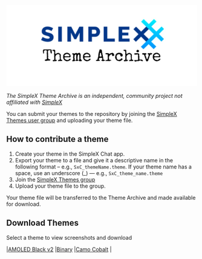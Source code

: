 <img src="./resources/SxC_themeBanner.jpg">

_The SimpleX Theme Archive is an independent, community project not affiliated with [SimpleX](https://simplex.chat)_

You can submit your themes to the repository by joining the [SimpleX Themes user group](https://simplex.chat/contact#/?v=1-4&smp=smp%3A%2F%2Fhpq7_4gGJiilmz5Rf-CswuU5kZGkm_zOIooSw6yALRg%3D%40smp5.simplex.im%2F04eqwRF_Vc9Oro_F2Qdvkfr0q6UnUUno%23%2F%3Fv%3D1-2%26dh%3DMCowBQYDK2VuAyEAdPWniExJ8QNQcs1nxfkJkUnDZvkZb-XqUHHmnKPVwRY%253D%26srv%3Djjbyvoemxysm7qxap7m5d5m35jzv5qq6gnlv7s4rsn7tdwwmuqciwpid.onion&data=%7B%22type%22%3A%22group%22%2C%22groupLinkId%22%3A%22G5jkKnmuXucgF7ABU0dq_w%3D%3D%22%7D) and uploading your theme file. 

## How to contribute a theme

1. Create your theme in the SimpleX Chat app. 
2. Export your theme to a file and give it a descriptive name in the following format – e.g., `SxC_themeName.theme`. If your theme name has a space, use an underscore (_) — e.g., `SxC_theme_name.theme`
3. Join the [SimpleX Themes group](https://simplex.chat/contact#/?v=1-4&smp=smp%3A%2F%2Fhpq7_4gGJiilmz5Rf-CswuU5kZGkm_zOIooSw6yALRg%3D%40smp5.simplex.im%2F04eqwRF_Vc9Oro_F2Qdvkfr0q6UnUUno%23%2F%3Fv%3D1-2%26dh%3DMCowBQYDK2VuAyEAdPWniExJ8QNQcs1nxfkJkUnDZvkZb-XqUHHmnKPVwRY%253D%26srv%3Djjbyvoemxysm7qxap7m5d5m35jzv5qq6gnlv7s4rsn7tdwwmuqciwpid.onion&data=%7B%22type%22%3A%22group%22%2C%22groupLinkId%22%3A%22G5jkKnmuXucgF7ABU0dq_w%3D%3D%22%7D)
4. Upload your theme file to the group.

Your theme file will be transferred to the Theme Archive and made available for download. 

## Download Themes
Select a theme to view screenshots and download

|[AMOLED Black v2](./resources/SxC_AMOLEDblackV2_index.md) |[Binary](./resources/SxC_binary_index.md) |[Camo Cobalt](./resources/SxC_camoCobalt_index.md) |